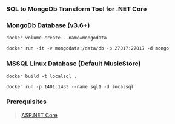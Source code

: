 ### SQL to MongoDb Transform Tool for .NET Core

### MongoDb Database (v3.6+)

    docker volume create --name=mongodata

    docker run -it -v mongodata:/data/db -p 27017:27017 -d mongo

### MSSQL Linux Database (Default MusicStore)

    docker build -t localsql .

    docker run -p 1401:1433 --name sql1 -d localsql

### Prerequisites
> [ASP.NET Core](https://github.com/aspnet/Home)